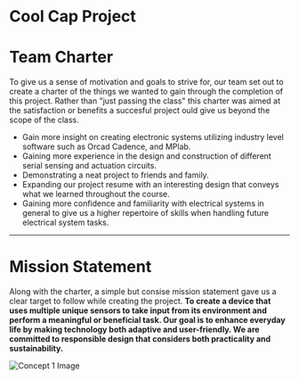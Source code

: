 # Cool Cap Project

# Team Charter
To give us a sense of motivation and goals to strive for, our team set out to create a charter of the things we wanted to gain through the completion of this project. Rather than  "just passing the class" this charter was aimed at the satisfaction or benefits a succesful project ould give us beyond the scope of the class. 
- Gain more insight on creating electronic systems utilizing industry level software such as Orcad Cadence, and MPlab.
- Gaining more experience in the design and construction of different serial sensing and actuation circuits.
- Demonstrating a neat project to friends and family.
- Expanding our project resume with an interesting design that conveys what we learned throughout the course.
- Gaining more confidence and familiarity with electrical systems in general to give us a higher repertoire of skills when handling future electrical system tasks.

---

# Mission Statement
Along with the charter, a simple but consise mission statement gave us a clear target to follow while creating the project. 
__To create a device that uses multiple unique sensors to take input from its environment and perform a meaningful or beneficial task. Our goal is to enhance everyday
life by making technology both adaptive and user-friendly. We are committed to responsible design that considers both practicality and sustainability.__

![Concept 1 Image](https://github.com/KezmenL/Team-304-Cool-Hat.github.io/blob/main/team%20schedual.PNG?raw=true)

